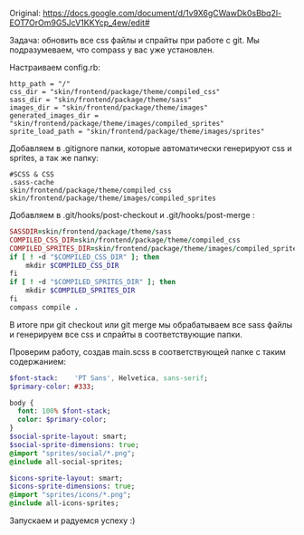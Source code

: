Original: https://docs.google.com/document/d/1v9X6gCWawDk0sBbq2l-EOT7OrOm9G5JcV1KKYcp_4ew/edit#

Задача: обновить все css файлы и спрайты при работе с git.
Мы подразумеваем, что compass у вас уже установлен.

Настраиваем config.rb:
```compass
http_path = "/"
css_dir = "skin/frontend/package/theme/compiled_css"
sass_dir = "skin/frontend/package/theme/sass"
images_dir = "skin/frontend/package/theme/images"
generated_images_dir = "skin/frontend/package/theme/images/compiled_sprites"
sprite_load_path = "skin/frontend/package/theme/images/sprites"
```

Добавляем в .gitignore папки, которые автоматически генерируют css и sprites, а так же папку:
```
#SCSS & CSS
.sass-cache
skin/frontend/package/theme/compiled_css
skin/frontend/package/theme/images/compiled_sprites
```
Добавляем в .git/hooks/post-checkout и .git/hooks/post-merge :
```ruby
SASSDIR=skin/frontend/package/theme/sass
COMPILED_CSS_DIR=skin/frontend/package/theme/compiled_css
COMPILED_SPRITES_DIR=skin/frontend/package/theme/images/compiled_sprites
if [ ! -d "$COMPILED_CSS_DIR" ]; then
	mkdir $COMPILED_CSS_DIR
fi
if [ ! -d "$COMPILED_SPRITES_DIR" ]; then
	mkdir $COMPILED_SPRITES_DIR
fi
compass compile .
```
В итоге при git checkout или git merge мы обрабатываем все sass файлы и генерируем все css и спрайты в соответствующие папки.

Проверим работу, создав main.scss в соответствующей папке с таким содержанием:
```sass
$font-stack:    'PT Sans', Helvetica, sans-serif;
$primary-color: #333;

body {
  font: 100% $font-stack;
  color: $primary-color;
}
$social-sprite-layout: smart;
$social-sprite-dimensions: true;
@import "sprites/social/*.png";
@include all-social-sprites;

$icons-sprite-layout: smart;
$icons-sprite-dimensions: true;
@import "sprites/icons/*.png";
@include all-icons-sprites;
```
Запускаем и радуемся успеху :)
